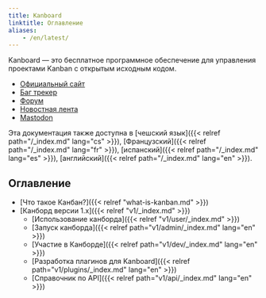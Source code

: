 ```yaml
---
title: Kanboard
linktitle: Оглавление
aliases:
    - /en/latest/
---
```


Kanboard — это бесплатное программное обеспечение для управления проектами Kanban с открытым исходным кодом.

- [Официальный сайт](https://kanboard.org)
- [Баг трекер](https://github.com/kanboard/kanboard/issues)
- [Форум](https://kanboard.discourse.group/)
- [Новостная лента](https://github.com/kanboard/kanboard/releases.atom)
- [Mastodon](https://mastodon.social/@kanboard)

Эта документация также доступна в [чешский язык]({{< relref path="/_index.md" lang="cs" >}}), [Французский]({{< relref path="/_index.md" lang="fr" >}}), [испанский]({{< relref path="/_index.md" lang="es" >}}), [английский]({{< relref path="/_index.md" lang="en" >}}).

## Оглавление

- [Что такое Канбан?]({{< relref "what-is-kanban.md" >}})
- [Канборд версии 1.x]({{< relref "v1/_index.md" >}})
    - [Использование канборда]({{< relref "v1/user/_index.md" >}})
    - [Запуск канборда]({{< relref path="v1/admin/_index.md" lang="en" >}})
    - [Участие в Канборде]({{< relref path="v1/dev/_index.md" lang="en" >}})
    - [Разработка плагинов для Kanboard]({{< relref path="v1/plugins/_index.md" lang="en" >}})
    - [Справочник по API]({{< relref path="v1/api/_index.md" lang="en" >}})
